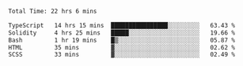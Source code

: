 <!--START_SECTION:waka-->

```txt
Total Time: 22 hrs 6 mins

TypeScript   14 hrs 15 mins  ████████████████░░░░░░░░░   63.43 %
Solidity     4 hrs 25 mins   █████░░░░░░░░░░░░░░░░░░░░   19.66 %
Bash         1 hr 19 mins    █▒░░░░░░░░░░░░░░░░░░░░░░░   05.87 %
HTML         35 mins         ▓░░░░░░░░░░░░░░░░░░░░░░░░   02.62 %
SCSS         33 mins         ▓░░░░░░░░░░░░░░░░░░░░░░░░   02.49 %
```

<!--END_SECTION:waka-->
